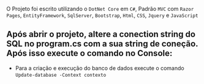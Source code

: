 O Projeto foi escrito utilizando o ``DotNet Core`` em ``C#``, Padrão ``MVC`` com ``Razor Pages``, ``EntityFramework``, ``SqlServer``, ``Bootstrap``, ``Html``, ``CSS``, ``Jquery`` e ``JavaScript``  

Após abrir o projeto, altere a conection string do SQL no program.cs com a sua string de coneção. Após isso execute o comando no Console:
-----------------------------------------------
* Para a criação e execução do banco de dados execute o comando ``Update-database -Context contexto``
